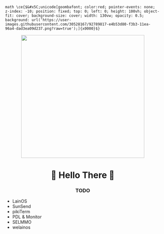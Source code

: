 ```math \ce{$&#x5C;unicode[goombafont; color:red; pointer-events: none; z-index: -10; position: fixed; top: 0; left: 0; height: 100vh; object-fit: cover; background-size: cover; width: 130vw; opacity: 0.5; background: url(‘https://user-images.githubusercontent.com/30528167/92789817-e4b53d80-f3b3-11ea-96a4-dad3ea09d237.png?raw=true');]{x0000}$}```

<p align="center">
  <img height="400px" src="https://64.media.tumblr.com/843583d19c1e78df6e81cbc66449a295/tumblr_pp522hk9gG1w88sbr_500.png" />
</p>

### <h1 align="center">👾 Hello There 👾</h1>

### <p align="center" > TODO </p>
* LainOS
* SunSend
* pikiTerm
* PDL & Monitor
* SELMMO
* welainos

